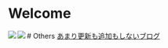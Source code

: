 # Welcome
<a href="https://github.com/anuraghazra/github-readme-stats">
  <img align="left" src="https://github-readme-stats.vercel.app/api?username=yamada2310&show_icons=true&theme=cobalt" />
</a>
<a href="https://github.com/anuraghazra/github-readme-stats">
  <img align="left" src="https://github-readme-stats.vercel.app/api/top-langs/?username=yamada2310&theme=cobalt" />
</a>
# Others
<a href="https://youengbiz.hatenablog.com/">
  あまり更新も追加もしないブログ
</a>
